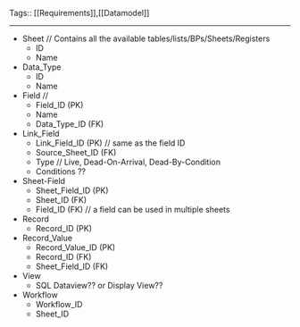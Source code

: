 Tags:: [[Requirements]],[[Datamodel]]
_________________
- Sheet // Contains all the available tables/lists/BPs/Sheets/Registers
	- ID
	- Name
- Data_Type
	- ID
	- Name
- Field //
	- Field_ID (PK)
	- Name
	- Data_Type_ID (FK)
- Link_Field
	- Link_Field_ID (PK) // same as the field ID
	- Source_Sheet_ID (FK)
	- Type // Live, Dead-On-Arrival, Dead-By-Condition
	- Conditions ??
- Sheet-Field
	- Sheet_Field_ID (PK)
	- Sheet_ID (FK)
	- Field_ID (FK) // a field can be used in multiple sheets
- Record
	- Record_ID (PK)
- Record_Value
	- Record_Value_ID (PK)
	- Record_ID (FK)
	- Sheet_Field_ID (FK)
- View
	- SQL Dataview?? or Display View??
- Workflow
	- Workflow_ID
	- Sheet_ID
